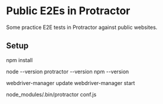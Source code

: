 # Public E2Es in Protractor

Some practice E2E tests in Protractor against public websites.


## Setup

npm install

node --version
protractor --version
npm --version

webdriver-manager update
webdriver-manager start

node_modules/.bin/protractor conf.js
